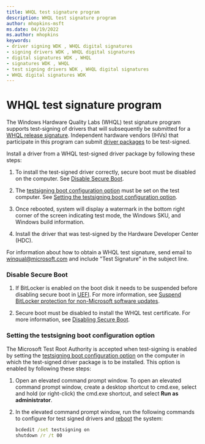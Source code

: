 ```yaml
---
title: WHQL test signature program
description: WHQL test signature program
author: mhopkins-msft
ms.date: 04/19/2022
ms.author: mhopkins
keywords:
- driver signing WDK , WHQL digital signatures
- signing drivers WDK , WHQL digital signatures
- digital signatures WDK , WHQL
- signatures WDK , WHQL
- test signing drivers WDK , WHQL digital signatures
- WHQL digital signatures WDK
---
```


# WHQL test signature program

The Windows Hardware Quality Labs (WHQL) test signature program supports test-signing of drivers that will subsequently be submitted for a [WHQL release signature](whql-release-signature.md). Independent hardware vendors (IHVs) that participate in this program can submit [driver packages](driver-packages.md) to be test-signed.

Install a driver from a WHQL test-signed driver package by following these steps:

1. To install the test-signed driver correctly, secure boot must be disabled on the computer. See [Disable Secure Boot](#disable-secure-boot).

1. The [testsigning boot configuration option](the-testsigning-boot-configuration-option.md) must be set on the test computer. See [Setting the testsigning boot configuration option](#setting-the-testsigning-boot-configuration-option).

1. Once rebooted, system will display a watermark in the bottom right corner of the screen indicating test mode, the Windows SKU, and Windows build information.

1. Install the driver that was test-signed by the Hardware Developer Center (HDC).

For information about how to obtain a WHQL test signature, send email to <winqual@microsoft.com> and include "Test Signature" in the subject line.

### Disable Secure Boot

1. If BitLocker is enabled on the boot disk it needs to be suspended before disabling secure boot in [UEFI](../bringup/uefi-in-windows.md). For more information, see [Suspend BitLocker protection for non-Microsoft software updates](/troubleshoot/windows-client/windows-security/suspend-bitlocker-protection-non-microsoft-updates).

1. Secure boot must be disabled to install the WHQL test certificate. For more information, see [Disabling Secure Boot](/windows-hardware/manufacture/desktop/disabling-secure-boot).

### Setting the testsigning boot configuration option

The Microsoft Test Root Authority is accepted when test-signing is enabled by setting the [testsigning boot configuration option](the-testsigning-boot-configuration-option.md) on the computer in which the test-signed driver package is to be installed. This option is enabled by following these steps:

1. Open an elevated command prompt window. To open an elevated command prompt window, create a desktop shortcut to cmd.exe, select and hold (or right-click) the cmd.exe shortcut, and select **Run as administrator**.

1. In the elevated command prompt window, run the following commands to configure for test signed drivers and [reboot](/windows-server/administration/windows-commands/shutdown) the system:

   ```cmd
   bcdedit /set testsigning on
   shutdown /r /t 00
   ```